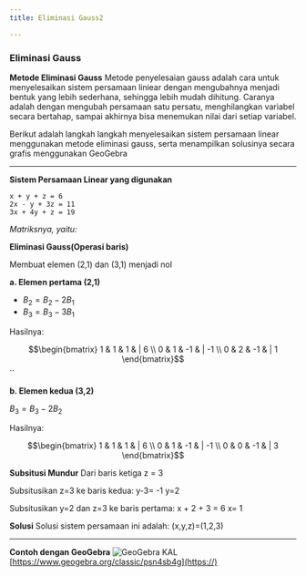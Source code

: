 ```yaml
---
title: Eliminasi Gauss2

---
```


### **Eliminasi Gauss**
**Metode Eliminasi Gauss**
Metode penyelesaian gauss adalah cara untuk menyelesaikan sistem persamaan liniear dengan mengubahnya menjadi bentuk yang lebih sederhana, sehingga lebih mudah dihitung. Caranya adalah dengan mengubah persamaan satu persatu, menghilangkan variabel secara bertahap, sampai akhirnya bisa menemukan nilai dari setiap variabel.

Berikut adalah langkah langkah menyelesaikan sistem persamaan linear menggunakan metode eliminasi gauss, serta menampilkan solusinya secara grafis menggunakan GeoGebra


---

**Sistem Persamaan Linear yang digunakan**
    
    x + y + z = 6
    2x - y + 3z = 11
    3x + 4y + z = 19

*Matriksnya, yaitu:*
          
 



**Eliminasi Gauss(Operasi baris)**

Membuat elemen (2,1) dan (3,1) menjadi nol

**a. Elemen pertama (2,1)**
- $B_2= B_2 - 2B_1$
- $B_3 = B_3 - 3B_1$

Hasilnya:

$$\begin{bmatrix}
1 & 1 & 1 & | 6 \\
0 & 1 & -1 &  | -1 \\
0 & 2 & -1 & | 1
\end{bmatrix}$$``

**b. Elemen kedua (3,2)**

$B_3 = B_3 - 2B_2$

Hasilnya:

$$\begin{bmatrix}
1 & 1 & 1 & | 6 \\
0 & 1 & -1 & | -1 \\
0 & 0 & -1 & | 3
\end{bmatrix}$$

**Subsitusi Mundur**
Dari baris ketiga 
z = 3

Subsitusikan z=3 ke baris kedua:
y-3= -1
y=2

Subsitusikan y=2 dan z=3 ke baris pertama:
x + 2 + 3 = 6
x= 1

**Solusi**
Solusi sistem persamaan ini adalah:
(x,y,z)=(1,2,3)
 

---

**Contoh dengan GeoGebra**
![GeoGebra KAL](https://hackmd.io/_uploads/SyWuGXmoyl.png)
[https://www.geogebra.org/classic/psn4sb4g](https://)

